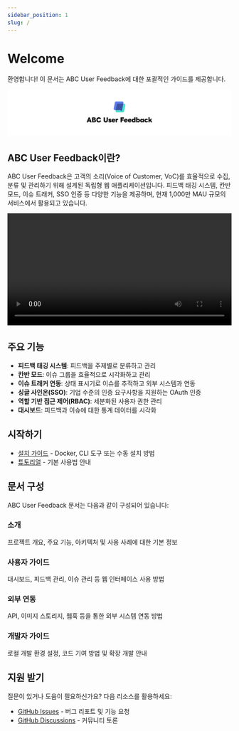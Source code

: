 ```yaml
---
sidebar_position: 1
slug: /
---
```


# Welcome

환영합니다! 이 문서는 ABC User Feedback에 대한 포괄적인 가이드를 제공합니다.

![ABC User Feedback](/assets/cover.png)

## ABC User Feedback이란?

ABC User Feedback은 고객의 소리(Voice of Customer, VoC)를 효율적으로 수집, 분류 및 관리하기 위해 설계된 독립형 웹 애플리케이션입니다. 피드백 태깅 시스템, 칸반 모드, 이슈 트래커, SSO 인증 등 다양한 기능을 제공하며, 현재 1,000만 MAU 규모의 서비스에서 활용되고 있습니다.

<p align="center">
  <video src="https://github.com/user-attachments/assets/a2ef7a1a-41ec-4cec-b7d1-bda5fbd7d48b" width="100%" />
</p>

## 주요 기능

- **피드백 태깅 시스템**: 피드백을 주제별로 분류하고 관리
- **칸반 모드**: 이슈 그룹을 효율적으로 시각화하고 관리
- **이슈 트래커 연동**: 상태 표시기로 이슈를 추적하고 외부 시스템과 연동
- **싱글 사인온(SSO)**: 기업 수준의 인증 요구사항을 지원하는 OAuth 인증
- **역할 기반 접근 제어(RBAC)**: 세분화된 사용자 권한 관리
- **대시보드**: 피드백과 이슈에 대한 통계 데이터를 시각화

## 시작하기

- [설치 가이드](./02-getting-started/02-installation/01-docker-hub-images.md) - Docker, CLI 도구 또는 수동 설치 방법
- [튜토리얼](./02-getting-started/03-tutorial.md) - 기본 사용법 안내

## 문서 구성

ABC User Feedback 문서는 다음과 같이 구성되어 있습니다:

### 소개

프로젝트 개요, 주요 기능, 아키텍처 및 사용 사례에 대한 기본 정보

### 사용자 가이드

대시보드, 피드백 관리, 이슈 관리 등 웹 인터페이스 사용 방법

### 외부 연동

API, 이미지 스토리지, 웹훅 등을 통한 외부 시스템 연동 방법

### 개발자 가이드

로컬 개발 환경 설정, 코드 기여 방법 및 확장 개발 안내

## 지원 받기

질문이 있거나 도움이 필요하신가요? 다음 리소스를 활용하세요:

- [GitHub Issues](https://github.com/line/abc-user-feedback/issues) - 버그 리포트 및 기능 요청
- [GitHub Discussions](https://github.com/line/abc-user-feedback/discussions) - 커뮤니티 토론
